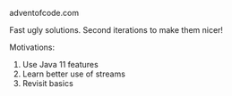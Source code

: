 adventofcode.com

Fast ugly solutions.
Second iterations to make them nicer!

Motivations:
1. Use Java 11 features
2. Learn better use of streams
3. Revisit basics
